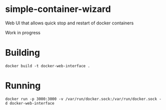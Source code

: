 # simple-container-wizard
Web UI that allows quick stop and restart of docker containers

Work in progress

# Building
```
docker build -t docker-web-interface .
```

# Running
```
docker run -p 3000:3000 -v /var/run/docker.sock:/var/run/docker.sock -d docker-web-interface
```